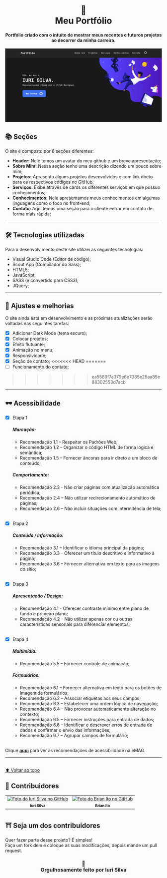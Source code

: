 <h1 align="center">
🍣<br>Meu Portfólio
</h1>

<h4 align="center">
Portfólio criado com o intuito de mostrar meus recentes e futuros projetos ao decorrer da minha carreira.
</h4>

![Resultado final do projeto](image/resultado.jpg)

## 📚 Seções
O site é composto por 6 seções diferentes:

- **Header:** Nele temos um avatar do meu github e um breve apresentação;
- **Sobre Mim:** Nessa seção tenho uma descrição dizendo um pouco sobre mim;
- **Projetos:** Apresenta alguns projetos desenvolvidos e com link direto para os respectivos códigos no GitHub;
- **Serviços:** Exibe através de cards os diferentes serviços em que possuo conhecimentos;
- **Conhecimentos:** Nele apresentamos meus conhecimentos em algumas linguagens como o foco no front-end;
- **Contato:** Aqui temos uma seção para o cliente entrar em contato de forma mais rápida;

---

## 🛠 Tecnologias utilizadas
Para o desenvolvimento deste site utilizei as seguintes tecnologias:
- Visual Studio Code (Editor de código);
- Scout App (Compilador do Sass);
- HTML5;
- JavaScript;
- SASS (e convertido para CSS3);
- JQuery;

---

## 📌 Ajustes e melhorias
O site ainda está em desenvolvimento e as próximas atualizações serão voltadas nas seguintes tarefas:

- [x] Adicionar Dark Mode (tema escuro);
- [x] Colocar projetos;
- [x] Efeito flutuante;
- [x] Animação no menu;  
- [x] Responsividade;
- [x] Seção de contato;
<<<<<<< HEAD
=======
- [ ] Funcionamento do contato;
>>>>>>> ea5589f7a379e6e7385e25aa85e88302553d7acb

---

## 🕶 Acessibilidade
- [x] Etapa 1
  ##### Marcação:
  - Recomendação 1.1 – Respeitar os Padrões Web;
  - Recomendação 1.2 – Organizar o código HTML de forma lógica e semântica;
  - Recomendação 1.5 – Fornecer âncoras para ir direto a um bloco de conteúdo;
  
  ##### Comportamento:
  - Recomendação 2.3 - Não criar páginas com atualização automática periódica;
  - Recomendação 2.4 – Não utilizar redirecionamento automático de páginas;
  - Recomendação 2.6 – Não incluir situações com intermitência de tela;<br><br>
  
- [x] Etapa 2
  ##### Conteúdo / Informação:
  - Recomendação 3.1 – Identificar o idioma principal da página;
  - Recomendação 3.3 – Oferecer um título descritivo e informativo à página;
  - Recomendação 3.6 – Fornecer alternativa em texto para as imagens do sítio;<br><br>
  
- [x] Etapa 3
  ##### Apresentação / Design:
  - Recomendação 4.1 - Oferecer contraste mínimo entre plano de fundo e primeiro plano;
  - Recomendação 4.2 – Não utilizar apenas cor ou outras características sensoriais para diferenciar elementos;<br><br>
  
- [x] Etapa 4
  ##### Multimídia:
  - Recomendação 5.5 – Fornecer controle de animação;<br>

  ##### Formulários:
  - Recomendação 6.1 – Fornecer alternativa em texto para os botões de imagem de formulários;
  - Recomendação 6.2 – Associar etiquetas aos seus campos;
  - Recomendação 6.3 – Estabelecer uma ordem lógica de navegação;
  - Recomendação 6.4 – Não provocar automaticamente alteração no contexto;
  - Recomendação 6.5 – Fornecer instruções para entrada de dados;
  - Recomendação 6.6 – Identificar e descrever erros de entrada de dados e confirmar o envio das informações;
  - Recomendação 6.7 – Agrupar campos de formulário;<br><br>
  
  
Clique **[aqui](http://emag.governoeletronico.gov.br/)** para ver as recomendações de acessibilidade na eMAG.

---

<br>[⬆ Voltar ao topo](#-seções)<br>

## 🌈 Contribuidores<br>
<table>
  <tr>
    <td align="center">
      <a href="https://github.com/iuricode">
        <img src="https://avatars3.githubusercontent.com/u/31936044" width="100px;" alt="Foto do Iuri Silva no GitHub"/><br>
        <sub>
          <b>Iuri Silva</b>
        </sub>
      </a>
    </td>
    <td align="center">
      <a href="https://github.com/BrianIto">
        <img src="https://avatars3.githubusercontent.com/u/6891093" width="100px;" alt="Foto do Brian Ito no GitHub"/><br>
        <sub>
          <b>Brian Ito</b>
        </sub>
      </a><br>
    </td>
  </tr>
</table>

## ⛩ Seja um dos contribuidores<br>
Quer fazer parte desse projeto? É simples!<br>
Faça um fork dele e coloque as suas modificações, depois mande um pull request.<br>

<h3 align="center">
🏰<br>Orgulhosamente feito por <strong>Iuri Silva</strong>
</h3>
